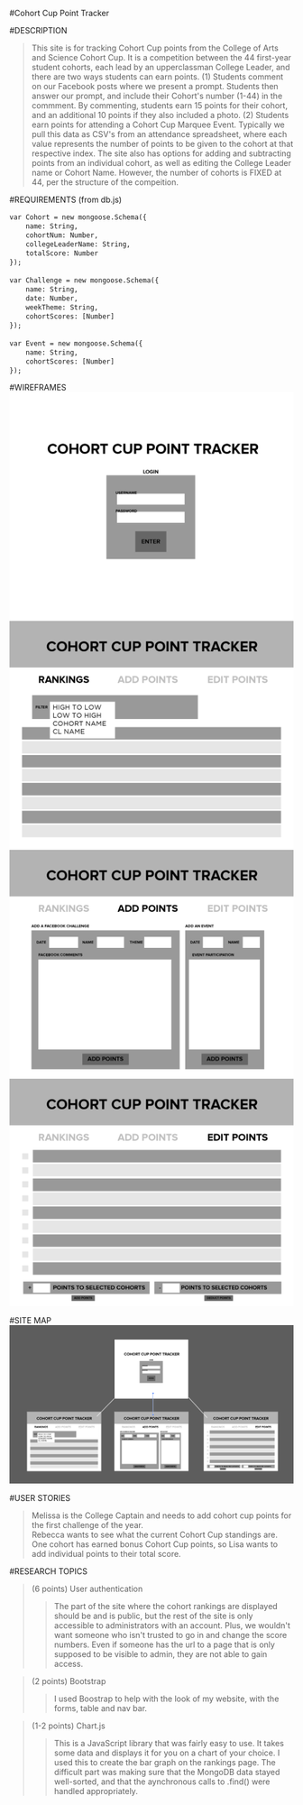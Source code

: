 #Cohort Cup Point Tracker

#DESCRIPTION  
>This site is for tracking Cohort Cup points from the College of Arts and Science Cohort Cup. It is a competition between the 44 first-year student cohorts, each lead by an upperclassman College Leader, and there are two ways students can earn points. (1) Students comment on our Facebook posts where we present a prompt. Students then answer our prompt, and include their Cohort's number (1-44) in the commment. By commenting, students earn 15 points for their cohort, and an additional 10 points if they also included a photo. (2) Students earn points for attending a Cohort Cup Marquee Event. Typically we pull this data as CSV's from an attendance spreadsheet, where each value represents the number of points to be given to the cohort at that respective index. The site also has options for adding and subtracting points from an individual cohort, as well as editing the College Leader name or Cohort Name. However, the number of cohorts is FIXED at 44, per the structure of the compeition. 
  
#REQUIREMENTS 
(from db.js)
```
var Cohort = new mongoose.Schema({  
	name: String,  
	cohortNum: Number,
	collegeLeaderName: String,
	totalScore: Number
});  

var Challenge = new mongoose.Schema({  
	name: String,
	date: Number,
	weekTheme: String,
	cohortScores: [Number]
});  

var Event = new mongoose.Schema({  
	name: String,
	cohortScores: [Number]
});  
```
  
#WIREFRAMES
![Alt text](/documentation/wireframe-01.png?raw=true "Test")  
![Alt text](/documentation/wireframe-03.png?raw=true "Test")  
![Alt text](/documentation/wireframe-02.png?raw=true "Test")  
![Alt text](/documentation/wireframe-04.png?raw=true "Test")  
  
#SITE MAP 
![Alt text](/documentation/sitemap.png?raw=true "Test")  
  
#USER STORIES
>Melissa is the College Captain and needs to add cohort cup points for the first challenge of the year.  
>Rebecca wants to see what the current Cohort Cup standings are.  
>One cohort has earned bonus Cohort Cup points, so Lisa wants to add individual points to their total score.  
  
#RESEARCH TOPICS  
>(6 points) User authentication  
>>The part of the site where the cohort rankings are displayed should be and is public, but the rest of the site is only accessible to administrators with an account. Plus, we wouldn't want someone who isn't trusted to go in and change the score numbers. Even if someone has the url to a page that is only supposed to be visible to admin, they are not able to gain access.
  
>(2 points) Bootstrap  
>> I used Boostrap to help with the look of my website, with the forms, table and nav bar.

>(1-2 points) Chart.js
>> This is a JavaScript library that was fairly easy to use. It takes some data and displays it for you on a chart of your choice. I used this to create the bar graph on the rankings page. The difficult part was making sure that the MongoDB data stayed well-sorted, and that the aynchronous calls to .find() were handled appropriately.